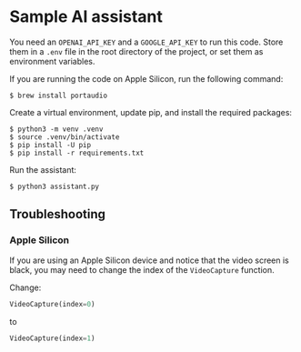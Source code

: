 # Sample AI assistant

You need an `OPENAI_API_KEY` and a `GOOGLE_API_KEY` to run this code. Store them in a `.env` file in the root directory of the project, or set them as environment variables.


If you are running the code on Apple Silicon, run the following command:

```
$ brew install portaudio
```

Create a virtual environment, update pip, and install the required packages:

```
$ python3 -m venv .venv
$ source .venv/bin/activate
$ pip install -U pip
$ pip install -r requirements.txt
```

Run the assistant:

```
$ python3 assistant.py
```

 ## Troubleshooting

### Apple Silicon

If you are using an Apple Silicon device and notice that the video screen is black, you may need to change the index of the `VideoCapture` function.

Change:
```python
VideoCapture(index=0)
```

to 

```python
VideoCapture(index=1)
```
